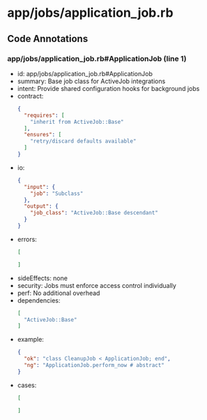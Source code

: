 # app/jobs/application_job.rb

## Code Annotations

### app/jobs/application_job.rb#ApplicationJob (line 1)
- id: app/jobs/application_job.rb#ApplicationJob
- summary: Base job class for ActiveJob integrations
- intent: Provide shared configuration hooks for background jobs
- contract:
  ```json
  {
    "requires": [
      "inherit from ActiveJob::Base"
    ],
    "ensures": [
      "retry/discard defaults available"
    ]
  }
  ```
- io:
  ```json
  {
    "input": {
      "job": "Subclass"
    },
    "output": {
      "job_class": "ActiveJob::Base descendant"
    }
  }
  ```
- errors:
  ```json
  [
  
  ]
  ```
- sideEffects: none
- security: Jobs must enforce access control individually
- perf: No additional overhead
- dependencies:
  ```json
  [
    "ActiveJob::Base"
  ]
  ```
- example:
  ```json
  {
    "ok": "class CleanupJob < ApplicationJob; end",
    "ng": "ApplicationJob.perform_now # abstract"
  }
  ```
- cases:
  ```json
  [
  
  ]
  ```
